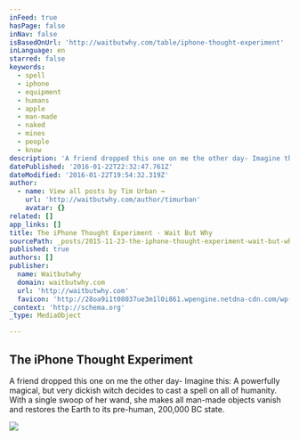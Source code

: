 ```yaml
---
inFeed: true
hasPage: false
inNav: false
isBasedOnUrl: 'http://waitbutwhy.com/table/iphone-thought-experiment'
inLanguage: en
starred: false
keywords:
  - spell
  - iphone
  - equipment
  - humans
  - apple
  - man-made
  - naked
  - mines
  - people
  - know
description: 'A friend dropped this one on me the other day- Imagine this: A powerfully magical, but very dickish witch decides to cast a spell on all of humanity. With a single swoop of her wand, she makes all man-made objects vanish and restores the Earth to its pre-human, 200,000 BC state.'
datePublished: '2016-01-22T22:32:47.761Z'
dateModified: '2016-01-22T19:54:32.319Z'
author:
  - name: View all posts by Tim Urban →
    url: 'http://waitbutwhy.com/author/timurban'
    avatar: {}
related: []
app_links: []
title: The iPhone Thought Experiment - Wait But Why
sourcePath: _posts/2015-11-23-the-iphone-thought-experiment-wait-but-why.md
published: true
authors: []
publisher:
  name: Waitbutwhy
  domain: waitbutwhy.com
  url: 'http://waitbutwhy.com'
  favicon: 'http://28oa9i1t08037ue3m1l0i861.wpengine.netdna-cdn.com/wp-content/themes/waitbutwhy/images/favicon.ico'
_context: 'http://schema.org'
_type: MediaObject

---
```

<article style=""><h1>The iPhone Thought Experiment</h1><p>A friend dropped this one on me the other day- Imagine this: A powerfully magical, but very dickish witch decides to cast a spell on all of humanity. With a single swoop of her wand, she makes all man-made objects vanish and restores the Earth to its pre-human, 200,000 BC state.</p><img src="https://s3-us-west-2.amazonaws.com/the-grid-img/p/db6fb0146700b3c124958e5c54c4c577dbc86a2b.png" /></article>